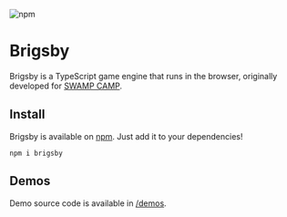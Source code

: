 ![npm](https://img.shields.io/npm/v/brigsby?color=cornflowerblue&logo=npm&logoColor=white)

# Brigsby

Brigsby is a TypeScript game engine that runs in the browser, originally developed for [SWAMP CAMP](https://swamp.camp).

## Install

Brigsby is available on [npm](https://www.npmjs.com/package/brigsby/). Just add it to your dependencies!

```
npm i brigsby
```

## Demos

Demo source code is available in [/demos](https://github.com/tynatsuhara/brigsby/tree/main/demos).
